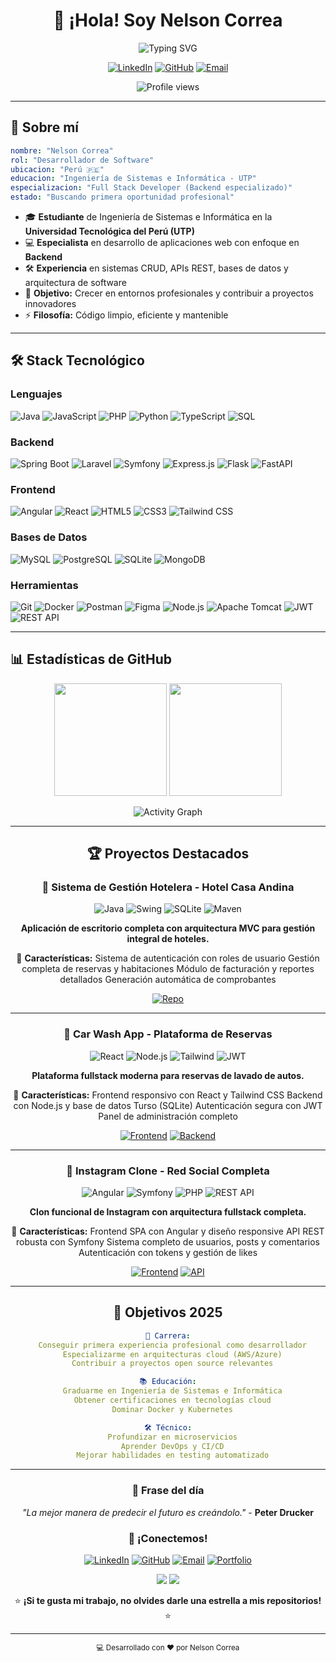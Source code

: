 <div align="center">

# 👋 ¡Hola! Soy Nelson Correa

![Typing SVG](https://readme-typing-svg.herokuapp.com?font=Fira+Code&weight=500&size=24&pause=1000&color=36BCF7&center=true&vCenter=true&width=600&lines=Desarrollador+de+Software;Full+Stack+Developer;Especialista+en+Backend;Estudiante+de+Ingenier%C3%ADa;Creando+soluciones+innovadoras)


[![LinkedIn](https://img.shields.io/badge/LinkedIn-0077B5?style=for-the-badge&logo=linkedin&logoColor=white)](https://www.linkedin.com/in/nelson-correa98/)
[![GitHub](https://img.shields.io/badge/GitHub-100000?style=for-the-badge&logo=github&logoColor=white)](https://github.com/Nelsoncg98)
[![Email](https://img.shields.io/badge/Email-D14836?style=for-the-badge&logo=gmail&logoColor=white)](mailto:nelsonc897@gmail.com)

<img src="https://komarev.com/ghpvc/?username=Nelsoncg98&color=blueviolet&style=flat-square&label=Visitas+al+perfil" alt="Profile views" />

</div>

---

## 🚀 Sobre mí

```yaml
nombre: "Nelson Correa"
rol: "Desarrollador de Software"
ubicacion: "Perú 🇵🇪"
educacion: "Ingeniería de Sistemas e Informática - UTP"
especializacion: "Full Stack Developer (Backend especializado)"
estado: "Buscando primera oportunidad profesional"
```

- 🎓 **Estudiante** de Ingeniería de Sistemas e Informática en la **Universidad Tecnológica del Perú (UTP)**
- 💻 **Especialista** en desarrollo de aplicaciones web con enfoque en **Backend**
- 🛠️ **Experiencia** en sistemas CRUD, APIs REST, bases de datos y arquitectura de software
- 🎯 **Objetivo:** Crecer en entornos profesionales y contribuir a proyectos innovadores
- ⚡ **Filosofía:** Código limpio, eficiente y mantenible

---

## 🛠️ Stack Tecnológico

### Lenguajes
![Java](https://img.shields.io/badge/Java-ED8B00?style=for-the-badge&logo=openjdk&logoColor=white)
![JavaScript](https://img.shields.io/badge/JavaScript-F7DF1E?style=for-the-badge&logo=javascript&logoColor=black)
![PHP](https://img.shields.io/badge/PHP-777BB4?style=for-the-badge&logo=php&logoColor=white)
![Python](https://img.shields.io/badge/Python-3776AB?style=for-the-badge&logo=python&logoColor=white)
![TypeScript](https://img.shields.io/badge/TypeScript-007ACC?style=for-the-badge&logo=typescript&logoColor=white)
![SQL](https://img.shields.io/badge/SQL-336791?style=for-the-badge&logo=postgresql&logoColor=white)

### Backend
![Spring Boot](https://img.shields.io/badge/Spring_Boot-6DB33F?style=for-the-badge&logo=spring-boot&logoColor=white)
![Laravel](https://img.shields.io/badge/Laravel-FF2D20?style=for-the-badge&logo=laravel&logoColor=white)
![Symfony](https://img.shields.io/badge/Symfony-000000?style=for-the-badge&logo=symfony&logoColor=white)
![Express.js](https://img.shields.io/badge/Express.js-404D59?style=for-the-badge&logo=express&logoColor=white)
![Flask](https://img.shields.io/badge/Flask-000000?style=for-the-badge&logo=flask&logoColor=white)
![FastAPI](https://img.shields.io/badge/FastAPI-005571?style=for-the-badge&logo=fastapi&logoColor=white)

### Frontend
![Angular](https://img.shields.io/badge/Angular-DD0031?style=for-the-badge&logo=angular&logoColor=white)
![React](https://img.shields.io/badge/React-20232A?style=for-the-badge&logo=react&logoColor=61DAFB)
![HTML5](https://img.shields.io/badge/HTML5-E34F26?style=for-the-badge&logo=html5&logoColor=white)
![CSS3](https://img.shields.io/badge/CSS3-1572B6?style=for-the-badge&logo=css3&logoColor=white)
![Tailwind CSS](https://img.shields.io/badge/Tailwind_CSS-38B2AC?style=for-the-badge&logo=tailwind-css&logoColor=white)

### Bases de Datos
![MySQL](https://img.shields.io/badge/MySQL-00000F?style=for-the-badge&logo=mysql&logoColor=white)
![PostgreSQL](https://img.shields.io/badge/PostgreSQL-316192?style=for-the-badge&logo=postgresql&logoColor=white)
![SQLite](https://img.shields.io/badge/SQLite-07405E?style=for-the-badge&logo=sqlite&logoColor=white)
![MongoDB](https://img.shields.io/badge/MongoDB-4EA94B?style=for-the-badge&logo=mongodb&logoColor=white)

### Herramientas
![Git](https://img.shields.io/badge/Git-F05032?style=for-the-badge&logo=git&logoColor=white)
![Docker](https://img.shields.io/badge/Docker-2496ED?style=for-the-badge&logo=docker&logoColor=white)
![Postman](https://img.shields.io/badge/Postman-FF6C37?style=for-the-badge&logo=postman&logoColor=white)
![Figma](https://img.shields.io/badge/Figma-F24E1E?style=for-the-badge&logo=figma&logoColor=white)
![Node.js](https://img.shields.io/badge/Node.js-43853D?style=for-the-badge&logo=node.js&logoColor=white)
![Apache Tomcat](https://img.shields.io/badge/Apache_Tomcat-F8DC75?style=for-the-badge&logo=apache-tomcat&logoColor=black)
![JWT](https://img.shields.io/badge/JWT-black?style=for-the-badge&logo=JSON%20web%20tokens)
![REST API](https://img.shields.io/badge/REST_API-02569B?style=for-the-badge&logo=rest&logoColor=white)

---

## 📊 Estadísticas de GitHub

<div align="center">

<img height="180em" src="https://github-readme-stats.vercel.app/api?username=Nelsoncg98&show_icons=true&theme=dark&include_all_commits=true&count_private=true"/>
<img height="180em" src="https://github-readme-stats.vercel.app/api/top-langs/?username=Nelsoncg98&layout=compact&langs_count=7&theme=dark"/>

</div>

<div align="center">



![Activity Graph](https://github-readme-activity-graph.vercel.app/graph?username=Nelsoncg98&bg_color=0d1117&color=79ff97&line=79ff97&point=ffffff&area=true&hide_border=true)



---

## 🏆 Proyectos Destacados

### 🏨 Sistema de Gestión Hotelera - Hotel Casa Andina
![Java](https://img.shields.io/badge/Java-ED8B00?style=flat-square&logo=openjdk&logoColor=white)
![Swing](https://img.shields.io/badge/Swing-ED8B00?style=flat-square&logo=java&logoColor=white)
![SQLite](https://img.shields.io/badge/SQLite-07405E?style=flat-square&logo=sqlite&logoColor=white)
![Maven](https://img.shields.io/badge/Maven-C71A36?style=flat-square&logo=apache-maven&logoColor=white)

**Aplicación de escritorio completa con arquitectura MVC para gestión integral de hoteles.**

🔹 **Características:**
Sistema de autenticación con roles de usuario
Gestión completa de reservas y habitaciones
Módulo de facturación y reportes detallados
Generación automática de comprobantes

[![Repo](https://img.shields.io/badge/Repositorio-100000?style=for-the-badge&logo=github&logoColor=white)](https://github.com/Nelsoncg98/SistemaGestionHotelera)

---

### 🚗 Car Wash App - Plataforma de Reservas
![React](https://img.shields.io/badge/React-20232A?style=flat-square&logo=react&logoColor=61DAFB)
![Node.js](https://img.shields.io/badge/Node.js-43853D?style=flat-square&logo=node.js&logoColor=white)
![Tailwind](https://img.shields.io/badge/Tailwind-38B2AC?style=flat-square&logo=tailwind-css&logoColor=white)
![JWT](https://img.shields.io/badge/JWT-000000?style=flat-square&logo=JSON%20web%20tokens&logoColor=white)

**Plataforma fullstack moderna para reservas de lavado de autos.**

🔹 **Características:**
Frontend responsivo con React y Tailwind CSS
Backend con Node.js y base de datos Turso (SQLite)
Autenticación segura con JWT
Panel de administración completo

[![Frontend](https://img.shields.io/badge/Frontend-100000?style=for-the-badge&logo=github&logoColor=white)](https://github.com/Nelsoncg98/CarWash-Frontend)
[![Backend](https://img.shields.io/badge/Backend-100000?style=for-the-badge&logo=github&logoColor=white)](https://github.com/Nelsoncg98/CarWash-Backend)

---

### 📸 Instagram Clone - Red Social Completa
![Angular](https://img.shields.io/badge/Angular-DD0031?style=flat-square&logo=angular&logoColor=white)
![Symfony](https://img.shields.io/badge/Symfony-000000?style=flat-square&logo=symfony&logoColor=white)
![PHP](https://img.shields.io/badge/PHP-777BB4?style=flat-square&logo=php&logoColor=white)
![REST API](https://img.shields.io/badge/REST_API-02569B?style=flat-square&logo=fastapi&logoColor=white)

**Clon funcional de Instagram con arquitectura fullstack completa.**

🔹 **Características:**
Frontend SPA con Angular y diseño responsive
API REST robusta con Symfony
Sistema completo de usuarios, posts y comentarios
Autenticación con tokens y gestión de likes

[![Frontend](https://img.shields.io/badge/Frontend_Angular-100000?style=for-the-badge&logo=github&logoColor=white)](https://github.com/Nelsoncg98/Instagram-Frontend)
[![API](https://img.shields.io/badge/API_Symfony-100000?style=for-the-badge&logo=github&logoColor=white)](https://github.com/Nelsoncg98/Instagram-API)

---

## 🎯 Objetivos 2025

```yaml
🚀 Carrera:
  Conseguir primera experiencia profesional como desarrollador
  Especializarme en arquitecturas cloud (AWS/Azure)
  Contribuir a proyectos open source relevantes

📚 Educación:
  Graduarme en Ingeniería de Sistemas e Informática
  Obtener certificaciones en tecnologías cloud
  Dominar Docker y Kubernetes

🛠️ Técnico:
  Profundizar en microservicios
  Aprender DevOps y CI/CD
  Mejorar habilidades en testing automatizado
```

---

<div align="center">

### 💭 Frase del día
*"La mejor manera de predecir el futuro es creándolo."* - **Peter Drucker**

### 🤝 ¡Conectemos!

[![LinkedIn](https://img.shields.io/badge/LinkedIn-Nelson_Correa-0077B5?style=for-the-badge&logo=linkedin&logoColor=white)](https://www.linkedin.com/in/nelson-correa98/)
[![GitHub](https://img.shields.io/badge/GitHub-Nelsoncg98-100000?style=for-the-badge&logo=github&logoColor=white)](https://github.com/Nelsoncg98)
[![Email](https://img.shields.io/badge/Email-nelsonc897@gmail.com-D14836?style=for-the-badge&logo=gmail&logoColor=white)](mailto:nelsonc897@gmail.com)
[![Portfolio](https://img.shields.io/badge/Portfolio-Próximamente-FF5722?style=for-the-badge&logo=google-chrome&logoColor=white)](#)

![](https://img.shields.io/github/followers/Nelsoncg98?label=Seguidores&style=social)
![](https://img.shields.io/github/stars/Nelsoncg98?label=Estrellas&style=social)

⭐ **¡Si te gusta mi trabajo, no olvides darle una estrella a mis repositorios!** ⭐

</div>

---

<div align="center">
<sub>💻 Desarrollado con ❤️ por Nelson Correa</sub>
</div>
